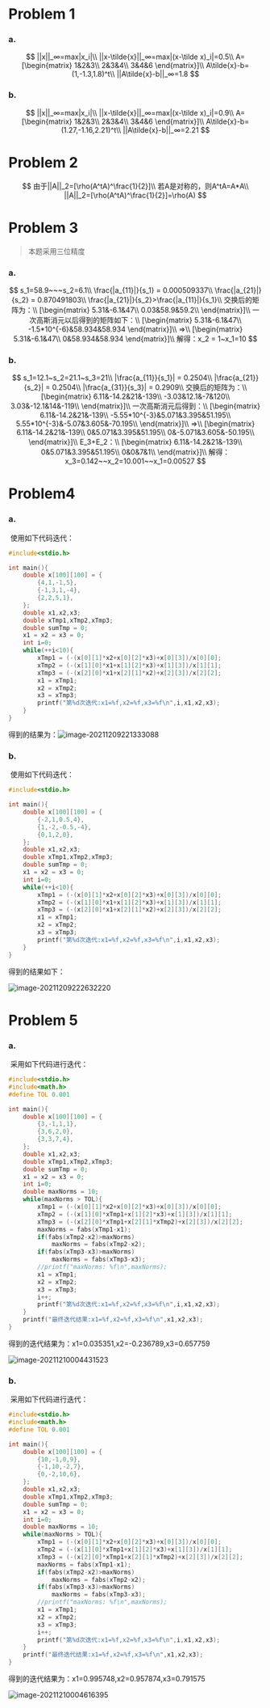 # Problem 1

### a.

$$
||x||_∞=max|x_i|\\
||x-\tilde{x}||_∞=max|(x-\tilde x)_i|=0.5\\
A=
[\begin{matrix}
1&2&3\\
2&3&4\\
3&4&6
\end{matrix}]\\
A\tilde{x}-b=(1,-1.3,1.8)^t\\
||A\tilde{x}-b||_∞=1.8
$$

### b.

$$
||x||_∞=max|x_i|\\
||x-\tilde{x}||_∞=max|(x-\tilde x)_i|=0.9\\
A=
[\begin{matrix}
1&2&3\\
2&3&4\\
3&4&6
\end{matrix}]\\
A\tilde{x}-b=(1.27,-1.16,2.21)^t\\
||A\tilde{x}-b||_∞=2.21
$$

# Problem 2

$$
由于||A||_2=[\rho(A^tA)^\frac{1}{2}]\\
若A是对称的，则A^tA=A*A\\
||A||_2=[\rho(A^tA)^\frac{1}{2}]=\rho(A)
$$

# Problem 3

> 本题采用三位精度

### a.

$$
s_1=58.9~~~s_2=6.1\\
\frac{|a_{11}|}{s_1} = 0.000509337\\
\frac{|a_{21}|}{s_2} = 0.870491803\\
\frac{|a_{21}|}{s_2}>\frac{|a_{11}|}{s_1}\\
交换后的矩阵为：\\
[\begin{matrix}
5.31&-6.1&47\\
0.03&58.9&59.2\\
\end{matrix}]\\
一次高斯消元以后得到的矩阵如下：\\
[\begin{matrix}
5.31&-6.1&47\\
-1.5*10^{-6}&58.934&58.934
\end{matrix}]\\
=>\\
[\begin{matrix}
5.31&-6.1&47\\
0&58.934&58.934
\end{matrix}]\\
解得：x_2 = 1~x_1=10
$$



### b.

$$
s_1=12.1~s_2=21.1~s_3=21\\
|\frac{a_{11}}{s_1}| = 0.2504\\
|\frac{a_{21}}{s_2}| = 0.2504\\
|\frac{a_{31}}{s_3}| = 0.2909\\
交换后的矩阵为：\\
[\begin{matrix}
6.11&-14.2&21&-139\\
-3.03&12.1&-7&120\\
3.03&-12.1&14&-119\\
\end{matrix}]\\
一次高斯消元后得到：\\
[\begin{matrix}
6.11&-14.2&21&-139\\
-5.55*10^{-3}&5.071&3.395&51.195\\
5.55*10^{-3}&-5.07&3.605&-70.195\\
\end{matrix}]\\
=>\\
[\begin{matrix}
6.11&-14.2&21&-139\\
0&5.071&3.395&51.195\\
0&-5.071&3.605&-50.195\\
\end{matrix}]\\
E_3+E_2：\\
[\begin{matrix}
6.11&-14.2&21&-139\\
0&5.071&3.395&51.195\\
0&0&7&1\\
\end{matrix}]\\
解得：x_3=0.142~~x_2=10.001~~x_1=0.00527
$$



# Problem4

### a.

​	使用如下代码迭代：

```c
#include<stdio.h>

int main(){
    double x[100][100] = {
        {4,1,-1,5},
        {-1,3,1,-4},
        {2,2,5,1},
    };
    double x1,x2,x3;    
    double xTmp1,xTmp2,xTmp3;
    double sumTmp = 0;
    x1 = x2 = x3 = 0;
    int i=0;
    while(++i<10){
        xTmp1 = (-(x[0][1]*x2+x[0][2]*x3)+x[0][3])/x[0][0];
        xTmp2 = (-(x[1][0]*x1+x[1][2]*x3)+x[1][3])/x[1][1];
        xTmp3 = (-(x[2][0]*x1+x[2][1]*x2)+x[2][3])/x[2][2];
        x1 = xTmp1;
        x2 = xTmp2;
        x3 = xTmp3;
        printf("第%d次迭代:x1=%f,x2=%f,x3=%f\n",i,x1,x2,x3);
    }
}
```

得到的结果为：![image-20211209221333088](C:\Users\dell\AppData\Roaming\Typora\typora-user-images\image-20211209221333088.png)



### b.

​	使用如下代码迭代：

```c
#include<stdio.h>

int main(){
    double x[100][100] = {
        {-2,1,0.5,4},
        {1,-2,-0.5,-4},
        {0,1,2,0},
    };
    double x1,x2,x3;    
    double xTmp1,xTmp2,xTmp3;
    double sumTmp = 0;
    x1 = x2 = x3 = 0;
    int i=0;
    while(++i<10){
        xTmp1 = (-(x[0][1]*x2+x[0][2]*x3)+x[0][3])/x[0][0];
        xTmp2 = (-(x[1][0]*x1+x[1][2]*x3)+x[1][3])/x[1][1];
        xTmp3 = (-(x[2][0]*x1+x[2][1]*x2)+x[2][3])/x[2][2];
        x1 = xTmp1;
        x2 = xTmp2;
        x3 = xTmp3;
        printf("第%d次迭代:x1=%f,x2=%f,x3=%f\n",i,x1,x2,x3);
    }
}
```

得到的结果如下：

![image-20211209222632220](C:\Users\dell\AppData\Roaming\Typora\typora-user-images\image-20211209222632220.png)

# Problem 5

### a.

​	采用如下代码进行迭代：

```c
#include<stdio.h>
#include<math.h>
#define TOL 0.001

int main(){
    double x[100][100] = {
        {3,-1,1,1},
        {3,6,2,0},
        {3,3,7,4},
    };
    double x1,x2,x3;    
    double xTmp1,xTmp2,xTmp3;
    double sumTmp = 0;
    x1 = x2 = x3 = 0;
    int i=0;
    double maxNorms = 10;
    while(maxNorms > TOL){
        xTmp1 = (-(x[0][1]*x2+x[0][2]*x3)+x[0][3])/x[0][0];
        xTmp2 = (-(x[1][0]*xTmp1+x[1][2]*x3)+x[1][3])/x[1][1];
        xTmp3 = (-(x[2][0]*xTmp1+x[2][1]*xTmp2)+x[2][3])/x[2][2];
        maxNorms = fabs(xTmp1-x1);
        if(fabs(xTmp2-x2)>maxNorms)
            maxNorms = fabs(xTmp2-x2);
        if(fabs(xTmp3-x3)>maxNorms)
            maxNorms = fabs(xTmp3-x3);
        //printf("maxNorms: %f\n",maxNorms);
        x1 = xTmp1;
        x2 = xTmp2;
        x3 = xTmp3;
        i++;
        printf("第%d次迭代:x1=%f,x2=%f,x3=%f\n",i,x1,x2,x3);
    }
    printf("最终迭代结果:x1=%f,x2=%f,x3=%f\n",x1,x2,x3);
}
```

得到的迭代结果为：x1=0.035351,x2=-0.236789,x3=0.657759

![image-20211210004431523](C:\Users\dell\AppData\Roaming\Typora\typora-user-images\image-20211210004431523.png)

### b.

​	采用如下代码进行迭代：

```c
#include<stdio.h>
#include<math.h>
#define TOL 0.001

int main(){
    double x[100][100] = {
        {10,-1,0,9},
        {-1,10,-2,7},
        {0,-2,10,6},
    };
    double x1,x2,x3;    
    double xTmp1,xTmp2,xTmp3;
    double sumTmp = 0;
    x1 = x2 = x3 = 0;
    int i=0;
    double maxNorms = 10;
    while(maxNorms > TOL){
        xTmp1 = (-(x[0][1]*x2+x[0][2]*x3)+x[0][3])/x[0][0];
        xTmp2 = (-(x[1][0]*xTmp1+x[1][2]*x3)+x[1][3])/x[1][1];
        xTmp3 = (-(x[2][0]*xTmp1+x[2][1]*xTmp2)+x[2][3])/x[2][2];
        maxNorms = fabs(xTmp1-x1);
        if(fabs(xTmp2-x2)>maxNorms)
            maxNorms = fabs(xTmp2-x2);
        if(fabs(xTmp3-x3)>maxNorms)
            maxNorms = fabs(xTmp3-x3);
        //printf("maxNorms: %f\n",maxNorms);
        x1 = xTmp1;
        x2 = xTmp2;
        x3 = xTmp3;
        i++;
        printf("第%d次迭代:x1=%f,x2=%f,x3=%f\n",i,x1,x2,x3);
    }
    printf("最终迭代结果:x1=%f,x2=%f,x3=%f\n",x1,x2,x3);
}
```

得到的迭代结果为：x1=0.995748,x2=0.957874,x3=0.791575

![image-20211210004616395](C:\Users\dell\AppData\Roaming\Typora\typora-user-images\image-20211210004616395.png)
